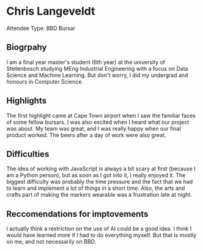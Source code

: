 # Chris Langeveldt

Attendee Type: BBD Bursar

## Biogrpahy

I am a final year master's student (6th year) at the university of Stellenbosch studying MEng Industrial Engineering with a focus on Data Science and Machine Learning. But don't worry, I did my undergrad and honours in Computer Science.

## Highlights

The first highlight came at Cape Town airport when I saw the familiar faces of some fellow bursars. I was also excited when I heard what our project was about. My team was great, and I was really happy when our final product worked. The beers after a day of work were also great.

## Difficulties

The idea of working with JavaScript is always a bit scary at first (because I am a Python person), but as soon as I got into it, I really enjoyed it. The biggest difficulty was probably the time pressure and the fact that we had to learn and implement a lot of things in a short time. Also, the arts and crafts part of making the markers wearable was a frustration late at night.

## Reccomendations for imptovements

I actually think a restriction on the use of AI could be a good idea. I think I would have learned more if I had to do everything myself. But that is mostly on me, and not necessarily on BBD.